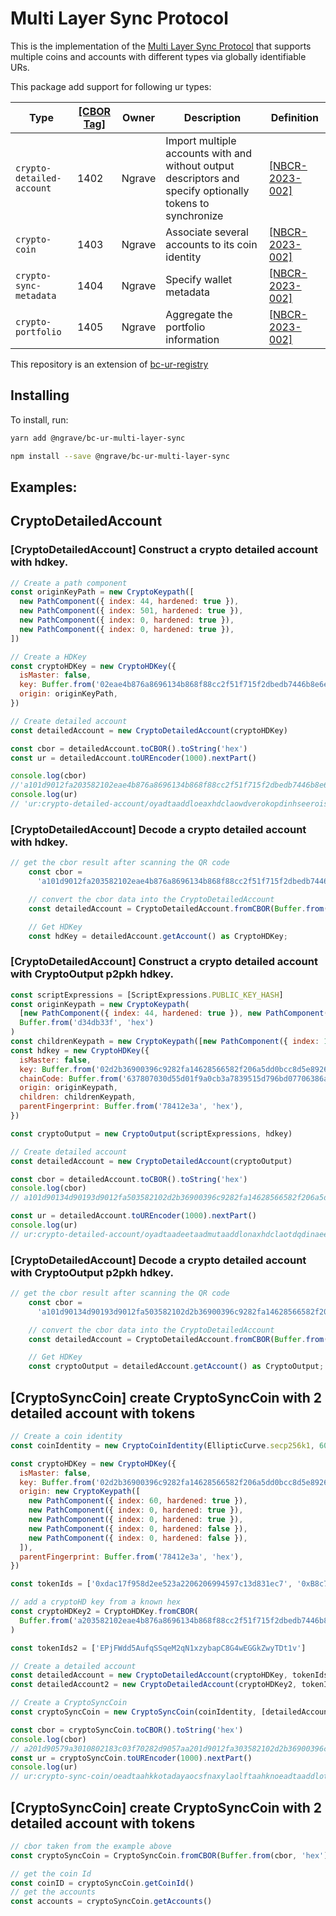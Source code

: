 # Multi Layer Sync Protocol

This is the implementation of the [Multi Layer Sync Protocol](https://github.com/ngraveio/Research/blob/main/papers/nbcr-2023-002-multi-layer-sync.md#ancher) that supports multiple coins and accounts with different types via globally identifiable URs.

This package add support for following ur types:

| Type                      | [[CBOR Tag]](https://www.iana.org/assignments/cbor-tags/cbor-tags.xhtml) | Owner  | Description                                                                                               | Definition                                                                                                 |
| ------------------------- | ------------------------------------------------------------------------ | ------ | --------------------------------------------------------------------------------------------------------- | ---------------------------------------------------------------------------------------------------------- |
| `crypto-detailed-account` | 1402                                                                     | Ngrave | Import multiple accounts with and without output descriptors and specify optionally tokens to synchronize | [[NBCR-2023-002]](https://github.com/ngraveio/Research/blob/main/papers/nbcr-2023-002-multi-layer-sync.md) |
| `crypto-coin`             | 1403                                                                     | Ngrave | Associate several accounts to its coin identity                                                           | [[NBCR-2023-002]](https://github.com/ngraveio/Research/blob/main/papers/nbcr-2023-002-multi-layer-sync.md) |
| `crypto-sync-metadata`    | 1404                                                                     | Ngrave | Specify wallet metadata                                                                                   | [[NBCR-2023-002]](https://github.com/ngraveio/Research/blob/main/papers/nbcr-2023-002-multi-layer-sync.md) |
| `crypto-portfolio`        | 1405                                                                     | Ngrave | Aggregate the portfolio information                                                                       | [[NBCR-2023-002]](https://github.com/ngraveio/Research/blob/main/papers/nbcr-2023-002-multi-layer-sync.md) |

This repository is an extension of [bc-ur-registry](https://github.com/KeystoneHQ/ur-registry)

## Installing

To install, run:

```bash
yarn add @ngrave/bc-ur-multi-layer-sync
```

```bash
npm install --save @ngrave/bc-ur-multi-layer-sync
```

## Examples:

## CryptoDetailedAccount

### [CryptoDetailedAccount] Construct a crypto detailed account with hdkey.

```js
// Create a path component
const originKeyPath = new CryptoKeypath([
  new PathComponent({ index: 44, hardened: true }),
  new PathComponent({ index: 501, hardened: true }),
  new PathComponent({ index: 0, hardened: true }),
  new PathComponent({ index: 0, hardened: true }),
])

// Create a HDKey
const cryptoHDKey = new CryptoHDKey({
  isMaster: false,
  key: Buffer.from('02eae4b876a8696134b868f88cc2f51f715f2dbedb7446b8e6edf3d4541c4eb67b', 'hex'),
  origin: originKeyPath,
})

// Create detailed account
const detailedAccount = new CryptoDetailedAccount(cryptoHDKey)

const cbor = detailedAccount.toCBOR().toString('hex')
const ur = detailedAccount.toUREncoder(1000).nextPart()

console.log(cbor)
//'a101d9012fa203582102eae4b876a8696134b868f88cc2f51f715f2dbedb7446b8e6edf3d4541c4eb67b06d90130a10188182cf51901f5f500f500f5'
console.log(ur)
// 'ur:crypto-detailed-account/oyadtaaddloeaxhdclaowdverokopdinhseeroisyalksaykctjshedprnuyjyfgrovawewftyghceglrpkgamtaaddyoyadlocsdwykcfadykykaeykaeyknegrrfkn'
```

### [CryptoDetailedAccount] Decode a crypto detailed account with hdkey.

```js
// get the cbor result after scanning the QR code
    const cbor =
      'a101d9012fa203582102eae4b876a8696134b868f88cc2f51f715f2dbedb7446b8e6edf3d4541c4eb67b06d90130a10188182cf51901f5f500f500f5';

    // convert the cbor data into the CryptoDetailedAccount
    const detailedAccount = CryptoDetailedAccount.fromCBOR(Buffer.from(cbor, 'hex'));

    // Get HDKey
    const hdKey = detailedAccount.getAccount() as CryptoHDKey;
```

### [CryptoDetailedAccount] Construct a crypto detailed account with CryptoOutput p2pkh hdkey.

```js
const scriptExpressions = [ScriptExpressions.PUBLIC_KEY_HASH]
const originKeypath = new CryptoKeypath(
  [new PathComponent({ index: 44, hardened: true }), new PathComponent({ index: 0, hardened: true }), new PathComponent({ index: 0, hardened: true })],
  Buffer.from('d34db33f', 'hex')
)
const childrenKeypath = new CryptoKeypath([new PathComponent({ index: 1, hardened: false }), new PathComponent({ hardened: false })])
const hdkey = new CryptoHDKey({
  isMaster: false,
  key: Buffer.from('02d2b36900396c9282fa14628566582f206a5dd0bcc8d5e892611806cafb0301f0', 'hex'),
  chainCode: Buffer.from('637807030d55d01f9a0cb3a7839515d796bd07706386a6eddf06cc29a65a0e29', 'hex'),
  origin: originKeypath,
  children: childrenKeypath,
  parentFingerprint: Buffer.from('78412e3a', 'hex'),
})

const cryptoOutput = new CryptoOutput(scriptExpressions, hdkey)

// Create detailed account
const detailedAccount = new CryptoDetailedAccount(cryptoOutput)

const cbor = detailedAccount.toCBOR().toString('hex')
console.log(cbor)
// a101d90134d90193d9012fa503582102d2b36900396c9282fa14628566582f206a5dd0bcc8d5e892611806cafb0301f0045820637807030d55d01f9a0cb3a7839515d796bd07706386a6eddf06cc29a65a0e2906d90130a20186182cf500f500f5021ad34db33f07d90130a1018401f480f4081a78412e3a

const ur = detailedAccount.toUREncoder(1000).nextPart()
console.log(ur)
// ur:crypto-detailed-account/oyadtaadeetaadmutaaddlonaxhdclaotdqdinaeesjzmolfzsbbidlpiyhddlcximhltirfsptlvsmohscsamsgzoaxadwtaahdcxiaksataxbtgotictnybnqdoslsmdbztsmtryatjoialnolweuramsfdtolhtbadtamtaaddyoeadlncsdwykaeykaeykaocytegtqdfhattaaddyoyadlradwklawkaycyksfpdmfttnsbreem
```

### [CryptoDetailedAccount] Decode a crypto detailed account with CryptoOutput p2pkh hdkey.

```js
// get the cbor result after scanning the QR code
    const cbor =
      'a101d90134d90193d9012fa503582102d2b36900396c9282fa14628566582f206a5dd0bcc8d5e892611806cafb0301f0045820637807030d55d01f9a0cb3a7839515d796bd07706386a6eddf06cc29a65a0e2906d90130a20186182cf500f500f5021ad34db33f07d90130a1018401f480f4081a78412e3a';

    // convert the cbor data into the CryptoDetailedAccount
    const detailedAccount = CryptoDetailedAccount.fromCBOR(Buffer.from(cbor, 'hex'));

    // Get HDKey
    const cryptoOutput = detailedAccount.getAccount() as CryptoOutput;
```

## [CryptoSyncCoin] create CryptoSyncCoin with 2 detailed account with tokens

```js
// Create a coin identity
const coinIdentity = new CryptoCoinIdentity(EllipticCurve.secp256k1, 60)

const cryptoHDKey = new CryptoHDKey({
  isMaster: false,
  key: Buffer.from('02d2b36900396c9282fa14628566582f206a5dd0bcc8d5e892611806cafb0301f0', 'hex'),
  origin: new CryptoKeypath([
    new PathComponent({ index: 60, hardened: true }),
    new PathComponent({ index: 0, hardened: true }),
    new PathComponent({ index: 0, hardened: true }),
    new PathComponent({ index: 0, hardened: false }),
    new PathComponent({ index: 0, hardened: false }),
  ]),
  parentFingerprint: Buffer.from('78412e3a', 'hex'),
})

const tokenIds = ['0xdac17f958d2ee523a2206206994597c13d831ec7', '0xB8c77482e45F1F44dE1745F52C74426C631bDD52']

// add a cryptoHD key from a known hex
const cryptoHDKey2 = CryptoHDKey.fromCBOR(
  Buffer.from('a203582102eae4b876a8696134b868f88cc2f51f715f2dbedb7446b8e6edf3d4541c4eb67b06d90130a10188182cf51901f5f500f500f5', 'hex')
)

const tokenIds2 = ['EPjFWdd5AufqSSqeM2qN1xzybapC8G4wEGGkZwyTDt1v']

// Create a detailed account
const detailedAccount = new CryptoDetailedAccount(cryptoHDKey, tokenIds)
const detailedAccount2 = new CryptoDetailedAccount(cryptoHDKey2, tokenIds2)

// Create a CryptoSyncCoin
const cryptoSyncCoin = new CryptoSyncCoin(coinIdentity, [detailedAccount, detailedAccount2])

const cbor = cryptoSyncCoin.toCBOR().toString('hex')
console.log(cbor)
// a201d90579a3010802183c03f70282d9057aa201d9012fa303582102d2b36900396c9282fa14628566582f206a5dd0bcc8d5e892611806cafb0301f006d90130a1018a183cf500f500f500f400f4081a78412e3a0282d9010754dac17f958d2ee523a2206206994597c13d831ec7d9010754b8c77482e45f1f44de1745f52c74426c631bdd52d9057aa201d9012fa203582102eae4b876a8696134b868f88cc2f51f715f2dbedb7446b8e6edf3d4541c4eb67b06d90130a10188182cf51901f5f500f500f50281782c45506a465764643541756671535371654d32714e31787a7962617043384734774547476b5a77795444743176
const ur = cryptoSyncCoin.toUREncoder(1000).nextPart()
console.log(ur)
// ur:crypto-sync-coin/oeadtaahkkotadayaocsfnaxylaolftaahknoeadtaaddlotaxhdclaotdqdinaeesjzmolfzsbbidlpiyhddlcximhltirfsptlvsmohscsamsgzoaxadwtamtaaddyoyadlecsfnykaeykaeykaewkaewkaycyksfpdmftaolftaadatghtnselbmdlgdmvwcnoecxidamnlfemssefslscksttaadatghrostjylfvehectfyuechfeykdwjyfwjziacwutgmtaahknoeadtaaddloeaxhdclaowdverokopdinhseeroisyalksaykctjshedprnuyjyfgrovawewftyghceglrpkgamtaaddyoyadlocsdwykcfadykykaeykaeykaolyksdwfegdimfghgi
```

## [CryptoSyncCoin] create CryptoSyncCoin with 2 detailed account with tokens

```js
// cbor taken from the example above
const cryptoSyncCoin = CryptoSyncCoin.fromCBOR(Buffer.from(cbor, 'hex'))

// get the coin Id
const coinID = cryptoSyncCoin.getCoinId()
// get the accounts
const accounts = cryptoSyncCoin.getAccounts()
```
